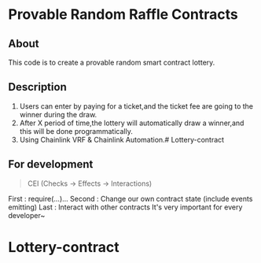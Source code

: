 # Provable Random Raffle Contracts

## About

This code is to create a provable random smart contract lottery.

## Description

1. Users can enter by paying for a ticket,and the ticket fee are going to the winner during the draw.
2. After X period of time,the lottery will automatically draw a winner,and this will be done programmatically.
3. Using Chainlink VRF & Chainlink Automation.# Lottery-contract

## For development
> CEI (Checks -> Effects -> Interactions)

First : require(...)...
Second : Change our own contract state (include events emitting)
Last : Interact with other contracts
It's very important for every developer~
# Lottery-contract